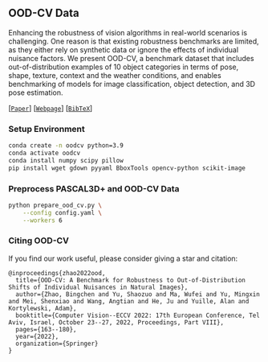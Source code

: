 ## OOD-CV Data

Enhancing the robustness of vision algorithms in real-world scenarios is challenging. One reason is that existing robustness benchmarks are limited, as they either rely on synthetic data or ignore the effects of individual nuisance factors. We present OOD-CV, a benchmark dataset that includes out-of-distribution examples of 10 object categories in terms of pose, shape, texture, context and the weather conditions, and enables benchmarking of models for image classification, object detection, and 3D pose estimation.

[[`Paper`](https://arxiv.org/abs/2111.14341)] [[`Webpage`](http://www.ood-cv.org)] [[`BibTeX`](#citing-ood-cv)]

### Setup Environment

```sh
conda create -n oodcv python=3.9
conda activate oodcv
conda install numpy scipy pillow
pip install wget gdown pyyaml BboxTools opencv-python scikit-image
```

### Preprocess PASCAL3D+ and OOD-CV Data

```sh
python prepare_ood_cv.py \
    --config config.yaml \
    --workers 6
```

### Citing OOD-CV

If you find our work useful, please consider giving a star and citation:

```
@inproceedings{zhao2022ood,
  title={OOD-CV: A Benchmark for Robustness to Out-of-Distribution Shifts of Individual Nuisances in Natural Images},
  author={Zhao, Bingchen and Yu, Shaozuo and Ma, Wufei and Yu, Mingxin and Mei, Shenxiao and Wang, Angtian and He, Ju and Yuille, Alan and Kortylewski, Adam},
  booktitle={Computer Vision--ECCV 2022: 17th European Conference, Tel Aviv, Israel, October 23--27, 2022, Proceedings, Part VIII},
  pages={163--180},
  year={2022},
  organization={Springer}
}
```
